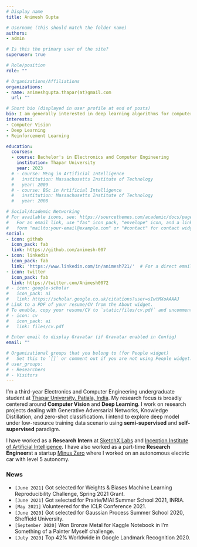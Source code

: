 ```yaml
---
# Display name
title: Animesh Gupta

# Username (this should match the folder name)
authors:
- admin

# Is this the primary user of the site?
superuser: true

# Role/position
role: ""

# Organizations/Affiliations
organizations:
- name: animeshgupta.thapar(at)gmail.com
  url: ""

# Short bio (displayed in user profile at end of posts)
bio: I am generally interested in deep learning algorithms for computer vision. I have been involved in the development of projects on Image classification, Semantic segmentation, Instance Segmentation, and Instance Recognition. I love to actively contribute in OpenSource and take part in kaggle competitions.
interests:
- Computer Vision
- Deep Learning
- Reinforcement Learning

education:
  courses:
  - course: Bachelor's in Electronics and Computer Engineering
    institution: Thapar University
    year: 2023
  # - course: MEng in Artificial Intelligence
  #   institution: Massachusetts Institute of Technology
  #   year: 2009
  # - course: BSc in Artificial Intelligence
  #   institution: Massachusetts Institute of Technology
  #   year: 2008

# Social/Academic Networking
# For available icons, see: https://sourcethemes.com/academic/docs/page-builder/#icons
#   For an email link, use "fas" icon pack, "envelope" icon, and a link in the
#   form "mailto:your-email@example.com" or "#contact" for contact widget.
social:
- icon: github
  icon_pack: fab
  link: https://github.com/animesh-007 
- icon: linkedin
  icon_pack: fab
  link: 'https://www.linkedin.com/in/animesh721/'  # For a direct email link, use "mailto:test@example.org".
- icon: twitter
  icon_pack: fab
  link: https://twitter.com/Animesh0072
# - icon: google-scholar
#   icon_pack: ai
#   link: https://scholar.google.co.uk/citations?user=sIwtMXoAAAAJ
# Link to a PDF of your resume/CV from the About widget.
# To enable, copy your resume/CV to `static/files/cv.pdf` and uncomment the lines below.
# - icon: cv
#   icon_pack: ai
#   link: files/cv.pdf

# Enter email to display Gravatar (if Gravatar enabled in Config)
email: ""

# Organizational groups that you belong to (for People widget)
#   Set this to `[]` or comment out if you are not using People widget.
# user_groups:
# - Researchers
# - Visitors
---
```


I’m a third-year Electronics and Computer Engineering undergraduate student at [Thapar University, Patiala, India](http://www.thapar.edu/). My research focus is broadly centered around **Computer Vision** and **Deep Learning**. I work on research projects dealing with Generative Adversarial Networks, Knowledge Distillation, and zero-shot classificatiom. I intend to explore deep model under low-resource training data scenario using **semi-supervised** and **self-supervised** paradigm.

I have worked as a **Research Intern** at [SketchX Labs](http://sketchx.eecs.qmul.ac.uk/) and [Inception Institute of Artificial Intelligence](http://www.inceptioniai.org/). I have also worked as a part-time **Research Engineer**at a startup [Minus Zero](https://minuszero.in/) where I worked on an autonomous electric car with level 5 autonomy.

### News

- `[June 2021]` Got selected for Weights & Biases Machine Learning Reproducibility Challenge, Spring 2021 Grant.
- `[June 2021]` Got selected for Prairie/MIAI Summer School 2021, INRIA.
- `[May 2021]` Volunteered for the ICLR Conference 2021.
- `[June 2020]` Got selected for Gaussian Process Summer School 2020, Sheffield University.
- `[September 2020]` Won Bronze Metal for Kaggle Notebook in I’m Something of a Painter Myself challenge.
- `[July 2020]` Top 42% Worldwide in Google Landmark Recognition 2020.
